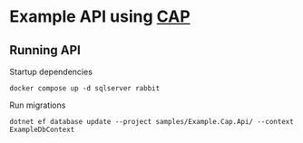 # Example API using [CAP](https://cap.dotnetcore.xyz/)

## Running API

Startup dependencies

```shell
docker compose up -d sqlserver rabbit
```

Run migrations

```shell
dotnet ef database update --project samples/Example.Cap.Api/ --context ExampleDbContext
```